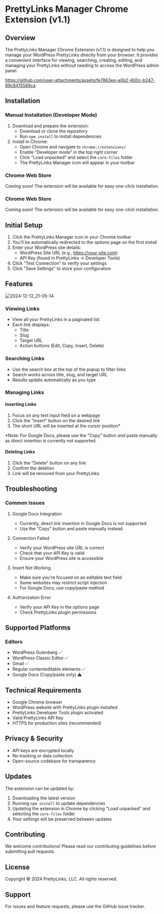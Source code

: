 # PrettyLinks Manager Chrome Extension (v1.1)

## Overview
The PrettyLinks Manager Chrome Extension (v1.1) is designed to help you manage your WordPress PrettyLinks directly from your browser. It provides a convenient interface for viewing, searching, creating, editing, and managing your PrettyLinks without needing to access the WordPress admin panel.

https://github.com/user-attachments/assets/fe7863ee-a0b2-400c-b247-89c8415589ca

## Installation

### Manual Installation (Developer Mode)
1. Download and prepare the extension:
   - Download or clone the repository
   - Run `npm install` to install dependencies
2. Install in Chrome:
   - Open Chrome and navigate to `chrome://extensions/`
   - Enable "Developer mode" in the top right corner
   - Click "Load unpacked" and select the `core-files` folder
   - The PrettyLinks Manager icon will appear in your toolbar

### Chrome Web Store
Coming soon! The extension will be available for easy one-click installation.

### Chrome Web Store
Coming soon! The extension will be available for easy one-click installation.

## Initial Setup

1. Click the PrettyLinks Manager icon in your Chrome toolbar
2. You'll be automatically redirected to the options page on the first install
3. Enter your WordPress site details:
   - WordPress Site URL (e.g., https://your-site.com)
   - API Key (found in PrettyLinks → Developer Tools)
4. Click "Test Connection" to verify your settings
5. Click "Save Settings" to store your configuration

## Features

![2024-12-12_21-05-14](https://github.com/user-attachments/assets/2eb3eb21-1a93-4380-8a5c-86338ea06525)

### Viewing Links
- View all your PrettyLinks in a paginated list
- Each link displays:
  - Title
  - Slug
  - Target URL
  - Action buttons (Edit, Copy, Insert, Delete)

### Searching Links
- Use the search box at the top of the popup to filter links
- Search works across title, slug, and target URL
- Results update automatically as you type

### Managing Links

#### Inserting Links
1. Focus on any text input field on a webpage
2. Click the "Insert" button on the desired link
3. The short URL will be inserted at the cursor position*

*Note: For Google Docs, please use the "Copy" button and paste manually as direct insertion is currently not supported.

#### Deleting Links
1. Click the "Delete" button on any link
2. Confirm the deletion
3. Link will be removed from your PrettyLinks

## Troubleshooting

### Common Issues
1. Google Docs Integration
   - Currently, direct link insertion in Google Docs is not supported
   - Use the "Copy" button and paste manually instead

2. Connection Failed
   - Verify your WordPress site URL is correct
   - Check that your API Key is valid
   - Ensure your WordPress site is accessible

3. Insert Not Working
   - Make sure you're focused on an editable text field
   - Some websites may restrict script injection
   - For Google Docs, use copy/paste method

4. Authorization Error
   - Verify your API Key in the options page
   - Check PrettyLinks plugin permissions

## Supported Platforms

### Editors
- WordPress Gutenberg ✅
- WordPress Classic Editor ✅
- Gmail ✅
- Regular contenteditable elements ✅
- Google Docs (Copy/paste only) ⚠️

## Technical Requirements
- Google Chrome browser
- WordPress website with PrettyLinks plugin installed
- PrettyLinks Developer Tools plugin activated
- Valid PrettyLinks API Key
- HTTPS for production sites (recommended)

## Privacy & Security
- API keys are encrypted locally
- No tracking or data collection
- Open-source codebase for transparency

## Updates
The extension can be updated by:
1. Downloading the latest version
2. Running `npm install` to update dependencies
3. Updating the extension in Chrome by clicking "Load unpacked" and selecting the `core-files` folder
4. Your settings will be preserved between updates

## Contributing
We welcome contributions! Please read our contributing guidelines before submitting pull requests.

## License
Copyright © 2024 PrettyLinks, LLC. All rights reserved.

## Support
For issues and feature requests, please use the GitHub issue tracker.